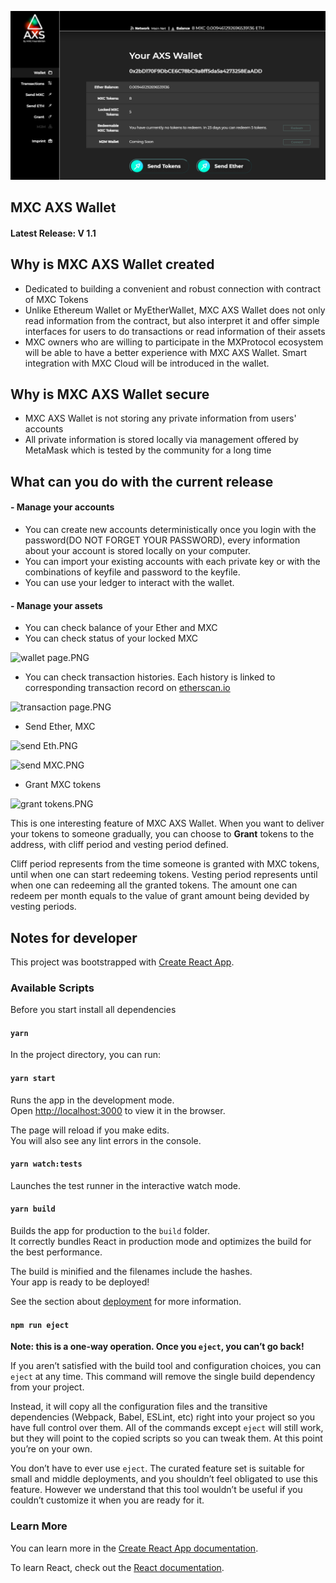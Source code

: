 
![Capture.PNG](pic/1.PNG)
## MXC AXS Wallet
#### Latest Release: V 1.1 
## Why is MXC AXS Wallet created
- Dedicated to building a convenient and robust connection with contract of MXC Tokens 
- Unlike Ethereum Wallet or MyEtherWallet, MXC AXS Wallet does not only read information from the contract, but also interpret it and offer simple interfaces for users to do transactions or read information of their assets
- MXC owners who are willing to participate in the MXProtocol ecosystem will be able to have a better experience with MXC AXS Wallet. Smart integration with MXC Cloud will be introduced in the wallet.

## Why is MXC AXS Wallet secure
- MXC AXS Wallet is not storing any private information from users' accounts
- All private information is stored locally via management offered by MetaMask which is tested by the community for a long time

## What can you do with the current release
#### - Manage your accounts
- You can create new accounts deterministically once you login with the password(DO NOT FORGET YOUR PASSWORD), every information about your account is stored locally on your computer.
- You can import your existing accounts with each private key or with the combinations of keyfile and password to the keyfile.
- You can use your ledger to interact with the wallet.
#### - Manage your assets
- You can check balance of your Ether and MXC
- You can check status of your locked MXC

![wallet page.PNG](:storage\6f250b5e-1044-4374-81ec-89d5c007e6d5\fabf3006.PNG)

- You can check transaction histories. Each history is linked to corresponding transaction record on [etherscan.io](https://etherscan.io/)

![transaction page.PNG](:storage\6f250b5e-1044-4374-81ec-89d5c007e6d5\4ca2319d.PNG)

- Send Ether, MXC

![send Eth.PNG](:storage\6f250b5e-1044-4374-81ec-89d5c007e6d5\4e7997fe.PNG)

![send MXC.PNG](:storage\6f250b5e-1044-4374-81ec-89d5c007e6d5\6e8f5d12.PNG)

- Grant MXC tokens

![grant tokens.PNG](:storage\6f250b5e-1044-4374-81ec-89d5c007e6d5\7abb0dbf.PNG)

This is one interesting feature of MXC AXS Wallet. When you want to deliver your tokens to someone gradually, you can choose to __Grant__ tokens to the address, with cliff period and vesting period defined.

Cliff period represents from the time someone is granted with MXC tokens, until when one can start redeeming tokens.
Vesting period represents until when one can redeeming all the granted tokens.
The amount one can redeem per month equals to the value of grant amount being devided by vesting periods.

## Notes for developer

This project was bootstrapped with [Create React App](https://github.com/facebook/create-react-app).

### Available Scripts

Before you start install all dependencies

#### `yarn`

In the project directory, you can run:

#### `yarn start`

Runs the app in the development mode.<br>
Open [http://localhost:3000](http://localhost:3000) to view it in the browser.

The page will reload if you make edits.<br>
You will also see any lint errors in the console.

#### `yarn watch:tests`

Launches the test runner in the interactive watch mode.<br>


#### `yarn build`

Builds the app for production to the `build` folder.<br>
It correctly bundles React in production mode and optimizes the build for the best performance.

The build is minified and the filenames include the hashes.<br>
Your app is ready to be deployed!

See the section about [deployment](https://facebook.github.io/create-react-app/docs/deployment) for more information.

#### `npm run eject`

**Note: this is a one-way operation. Once you `eject`, you can’t go back!**

If you aren’t satisfied with the build tool and configuration choices, you can `eject` at any time. This command will remove the single build dependency from your project.

Instead, it will copy all the configuration files and the transitive dependencies (Webpack, Babel, ESLint, etc) right into your project so you have full control over them. All of the commands except `eject` will still work, but they will point to the copied scripts so you can tweak them. At this point you’re on your own.

You don’t have to ever use `eject`. The curated feature set is suitable for small and middle deployments, and you shouldn’t feel obligated to use this feature. However we understand that this tool wouldn’t be useful if you couldn’t customize it when you are ready for it.

### Learn More

You can learn more in the [Create React App documentation](https://facebook.github.io/create-react-app/docs/getting-started).

To learn React, check out the [React documentation](https://reactjs.org/).
